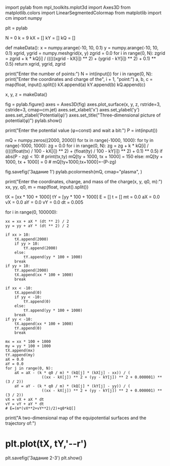 import pylab
from mpl_toolkits.mplot3d import Axes3D
from matplotlib.colors import LinearSegmentedColormap
from matplotlib import cm
import numpy

plt = pylab

N = 0
k = 9
kX = []
kY = []
kQ = []


def makeData():
    x = numpy.arange(-10, 10, 0.1)
    y = numpy.arange(-10, 10, 0.1)
    xgrid, ygrid = numpy.meshgrid(x, y)
    zgrid = 0.0
    for i in range(0, N):
        zgrid = zgrid + k * kQ[i] / (((((xgrid - kX[i]) ** 2) + (ygrid - kY[i]) ** 2) + 0.1) ** 0.5)
    return xgrid, ygrid, zgrid


print("Enter the number of points:")
N = int(input())
for i in range(0, N):
    print("Enter the coordinates and charge of the", i + 1, "point:")
    a, b, c = map(float, input().split())
    kX.append(a)
    kY.append(b)
    kQ.append(c)

x, y, z = makeData()

fig = pylab.figure()
axes = Axes3D(fig)
axes.plot_surface(x, y, z, rstride=3, cstride=3, cmap=cm.jet)
axes.set_xlabel('x')
axes.set_ylabel('y')
axes.set_zlabel('Potential(φ)')
axes.set_title("Three-dimensional picture of potential(φ)")
pylab.show()

print("Enter the potential value (φ=const) and wait a bit:")
P = int(input())

mQ = numpy.zeros((2000, 2000))
for tx in range(-1000, 1000):
    for ty in range(-1000, 1000):
        zg = 0.0
        for i in range(0, N):
            zg = zg + k * kQ[i] / (((((float(tx) / 100 - kX[i]) ** 2) + (float(ty) / 100 - kY[i]) ** 2) + 0.1) ** 0.5)
        if abs(P - zg) < 10:
            # print(tx,ty)
            mQ[ty + 1000, tx + 1000] = 150
        else:
            mQ[ty + 1000, tx + 1000] = 0
        # mQ[ty+1000,tx+1000]=-(P-zg)

fig.savefig('Задание 1')
pylab.pcolormesh(mQ, cmap="plasma", )

print("Enter the coordinates, charge, and mass of the charge(x, y, q0, m):")
xx, yy, q0, m = map(float, input().split())

tX = [xx * 100 + 1000]
tY = [yy * 100 + 1000]
E = []
t = []
mt = 0.0
aX = 0.0
vX = 0.0
aY = 0.0
vY = 0.0
dt = 0.005

for i in range(0, 100000):

    xx = xx + aX * (dt ** 2) / 2
    yy = yy + aY * (dt ** 2) / 2

    if xx > 10:
        tX.append(2000)
        if yy > 10:
            tY.append(2000)
        else:
            tY.append(yy * 100 + 1000)
        break
    if yy > 10:
        tY.append(2000)
        tX.append(xx * 100 + 1000)
        break

    if xx < -10:
        tX.append(0)
        if yy < -10:
            tY.append(0)
        else:
            tY.append(yy * 100 + 1000)
        break
    if yy < -10:
        tX.append(xx * 100 + 1000)
        tY.append(0)
        break

    mx = xx * 100 + 1000
    my = yy * 100 + 1000
    tX.append(mx)
    tY.append(my)
    aX = 0.0
    aY = 0.0
    for j in range(0, N):
        aX = aX - (k * q0 / m) * (kQ[j] * (kX[j] - xx)) / (
                    ((xx - kX[j]) ** 2 + (yy - kY[j]) ** 2 + 0.000001) ** (3 / 2))
        aY = aY - (k * q0 / m) * (kQ[j] * (kY[j] - yy)) / (
                    ((xx - kX[j]) ** 2 + (yy - kY[j]) ** 2 + 0.000001) ** (3 / 2))
    vX = vX + aX * dt
    vY = vY + aY * dt
    # E=(m*(vX**2+vY**2)/2)+q0*kQ[]

print("A two-dimensional map of the equipotential surfaces and the trajectory of:")
# plt.plot(tX, tY,'--r')
plt.savefig('Задание 2-3')
plt.show()
